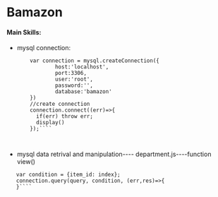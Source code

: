 # Bamazon

#### Main Skills: 
  * mysql connection:
  
    ````const mysql = require('mysql');
        var connection = mysql.createConnection({
                host:'localhost',
                port:3306,
                user:'root',
                password:'',
                database:'bamazon'
        })
        //create connection
        connection.connect((err)=>{
          if(err) throw err;
          display()
        });````
        
   
   * mysql data retrival and manipulation---- department.js----function view()
   
   ````var query = 'SELECT * FROM products WHERE?';
      var condition = {item_id: index};
      connection.query(query, condition, (err,res)=>{
      }````
